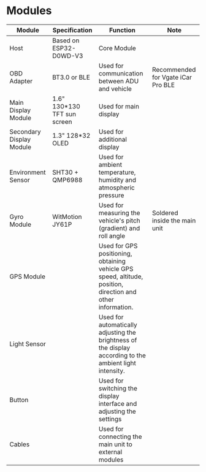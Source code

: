 # Modules

| Module                   | Specification                | Function                                                                                                    | Note                               |
| ------------------------ | ---------------------------- | ----------------------------------------------------------------------------------------------------------- | ---------------------------------- |
| Host                     | Based on ESP32-D0WD-V3       | Core Module                                                                                                 |                                    |
| OBD Adapter              | BT3.0 or BLE                 | Used for communication between ADU and vehicle                                                              | Recommended for Vgate iCar Pro BLE |
| Main Display Module      | 1.6" 130\*130 TFT sun screen | Used for main display                                                                                       |                                    |
| Secondary Display Module | 1.3" 128\*32 OLED            | Used for additional display                                                                                 |                                    |
| Environment Sensor       | SHT30 + QMP6988              | Used for ambient temperature, humidity and atmospheric pressure                                             |                                    |
| Gyro Module              | WitMotion JY61P              | Used for measuring the vehicle's pitch (gradient) and roll angle                                            | Soldered inside the main unit      |
| GPS Module               |                              | Used for GPS positioning, obtaining vehicle GPS speed, altitude, position, direction and other information. |                                    |
| Light Sensor             |                              | Used for automatically adjusting the brightness of the display according to the ambient light intensity.    |                                    |
| Button                   |                              | Used for switching the display interface and adjusting the settings                                         |                                    |
| Cables                   |                              | Used for connecting the main unit to external modules                                                       |                                    |
